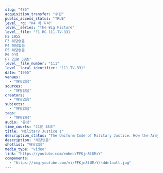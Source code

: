 ```yaml
---
slug: "485"
acquisition_transfer: "수집"
public_access_status: "TRUE"
level__rg: "R4 빅 픽쳐"
level__series: "The Big Picture"
level__file: "F1 RG 111-TV-331
F2 1955
F3 해당없음
F4 해당없음
F5 해당없음
F6 유성
F7 21분 38초"
level__file_number: "111"
level__local_identifier: "111-TV-331"
date: "1955"
venues: 
  - "해당없음"
sources: 
  - "해당없음"
creators: 
  - "해당없음"
subjects: 
  - "해당없음"
tags: 
  - "해당없음"
audio: "유성"
time_courts: "21분 38초"
title: "Military Justice 1"
description_status: "The Uniform Code of Military Justice. How the Army`s laws began, who made them, and who continues to make them. Highlights staged courtroom sequences."
description: "해당없음"
shotlist: "해당없음"
media_type: "video"
link: "https://youtube.com/embed/FFKjn8tUMzY"
components: 
  - "https://img.youtube.com/vi/FFKjn8tUMzY/sddefault.jpg"
---
```


